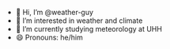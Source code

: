 - 👋 Hi, I’m @weather-guy
- 👀 I’m interested in weather and climate
- 🌱 I’m currently studying meteorology at UHH
- 😄 Pronouns: he/him

<!---
weather-guy/weather-guy is a ✨ special ✨ repository because its `README.md` (this file) appears on your GitHub profile.
You can click the Preview link to take a look at your changes.
--->
